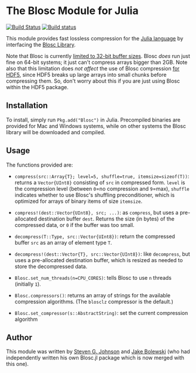 # The Blosc Module for Julia
[![Build Status](https://travis-ci.org/stevengj/Blosc.jl.svg)](https://travis-ci.org/stevengj/Blosc.jl)
[![Build status](https://ci.appveyor.com/api/projects/status/xecc7ef70usxy4d5?svg=true)](https://ci.appveyor.com/project/StevenGJohnson/blosc-jl)

This module provides fast lossless compression for the [Julia
language](http://julialang.org/) by interfacing the [Blosc
Library](http://www.blosc.org/).

Note that Blosc is currently [limited to 32-bit buffer
sizes](https://github.com/Blosc/c-blosc/issues/67).  Blosc *does* run
just fine on 64-bit systems; it just can't compress arrays bigger than
2GB.  Note also that this limitation does *not affect* the use of Blosc
compression [for HDF5](https://github.com/timholy/HDF5.jl), since HDF5
breaks up large arrays into small chunks before compressing them.  So,
don't worry about this if you are just using Blosc within the HDF5 package.

## Installation

To install, simply run `Pkg.add("Blosc")` in Julia.  Precompiled
binaries are provided for Mac and Windows systems, while on other
systems the Blosc library will be downloaded and compiled.

## Usage

The functions provided are:

* `compress(src::Array{T}; level=5, shuffle=true, itemsize=sizeof(T))`: returns a `Vector{UInt8}` consisting of `src` in compressed form.  `level` is the compression level (between `0`=no compression and `9`=max), `shuffle` indicates whether to use Blosc's shuffling preconditioner, which is optimized for arrays of binary items of size `itemsize`.

* `compress!(dest::Vector{UInt8}, src; ...)`: as `compress`, but uses a pre-allocated destination buffer `dest`.  Returns the size (in bytes) of the compressed data, or `0` if the buffer was too small.

* `decompress(T::Type, src::Vector{UInt8})`: return the compressed buffer `src` as an array of element type `T`.

* `decompress!(dest::Vector{T}, src::Vector{UInt8})`: like `decompress`, but uses a pre-allocated destination buffer, which is resized as needed to store the decompressed data.

* `Blosc.set_num_threads(n=CPU_CORES)`: tells Blosc to use `n` threads (initially `1`).

* `Blosc.compressors()`: returns an array of strings for the available compression algorithms.  (The `blosclz` compressor is the default.)

* `Blosc.set_compressor(s::AbstractString)`: set the current compression algorithm

## Author

This module was written by [Steven
G. Johnson](http://math.mit.edu/~stevenj/) and [Jake
Bolewski](https://github.com/jakebolewski/) (who had independently
written his own Blosc.jl package which is now merged with this one).
